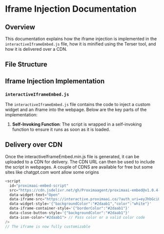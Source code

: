 # Iframe Injection Documentation

## Overview

This documentation explains how the iframe injection is implemented in the `interactiveIframeEmbed.js` file, how it is minified using the Terser tool, and how it is delivered over a CDN.

## File Structure

## Iframe Injection Implementation

### `interactiveIframeEmbed.js`

The `interactiveIframeEmbed.js` file contains the code to inject a custom widget and an iframe into the webpage. Below are the key parts of the implementation:

1. **Self-Invoking Function**: The script is wrapped in a self-invoking function to ensure it runs as soon as it is loaded.

## Delivery over CDN

Once the interactiveIframeEmbed.min.js file is generated, it can be uploaded to a CDN for delivery. The CDN URL can then be used to include the script in webpages. A couple of CDNS are available for free but some sites like chatgpt.com wont allow some origins

```js
<script
  id="proximaai-embed-script"
  src="https://cdn.jsdelivr.net/gh/Proximaagent/proximaai-embed@v1.0.4-beta/interactive-iframe/interactiveIframeEmbed.min.js"
  data-widget-text="Open"
  data-iframe-src="https://interactive.proximaai.co/?auth_uri=eyJhbGciOiJIUzI1NiIsInR5cCI6IkpXVCJ9.eyJpZCI6MSwiZXhwIjoxNzM3NzExNDQzfQ.PgZ8az8NJ_L-V8rwSLh4L1eYzEbpSb1i2Dg1WRnjaqU&is_auth=false&theme=light&color=turquoise"
  data-widget-style='{"backgroundColor":"#2daab1","color":"white"}'
  data-iframe-container-style='{"borderColor":"#2daab1"}'
  data-close-button-style='{"backgroundColor":"#2daab1"}'
  data-icon-color="#2daab1"> // Pass color or a valid color code
/>
// The iframe is now fully customizable
```
